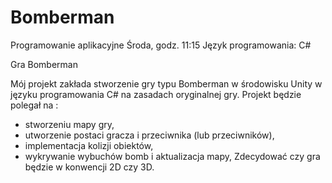 # Bomberman

Programowanie aplikacyjne
Środa, godz. 11:15
Język programowania:  C#

Gra Bomberman

Mój projekt zakłada stworzenie gry typu Bomberman w środowisku Unity w języku programowania C# na zasadach oryginalnej gry.
Projekt będzie polegał na :
-	stworzeniu mapy gry, 
-	utworzenie postaci gracza i przeciwnika (lub przeciwników),
-	implementacja kolizji obiektów,
-	wykrywanie wybuchów bomb i aktualizacja mapy,
Zdecydować czy gra będzie w konwencji 2D czy 3D.

